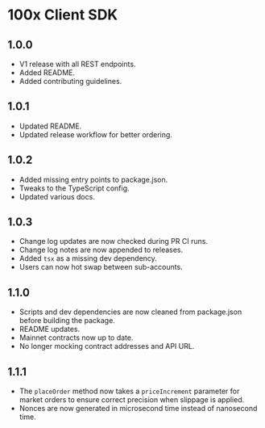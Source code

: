 # 100x Client SDK

## 1.0.0

- V1 release with all REST endpoints.
- Added README.
- Added contributing guidelines.

## 1.0.1

- Updated README.
- Updated release workflow for better ordering.

## 1.0.2

- Added missing entry points to package.json.
- Tweaks to the TypeScript config.
- Updated various docs.

## 1.0.3

- Change log updates are now checked during PR CI runs.
- Change log notes are now appended to releases.
- Added `tsx` as a missing dev dependency.
- Users can now hot swap between sub-accounts.

## 1.1.0

- Scripts and dev dependencies are now cleaned from package.json before building the package.
- README updates.
- Mainnet contracts now up to date.
- No longer mocking contract addresses and API URL.

## 1.1.1

- The `placeOrder` method now takes a `priceIncrement` parameter for market orders to ensure correct precision when slippage is applied.
- Nonces are now generated in microsecond time instead of nanosecond time.
